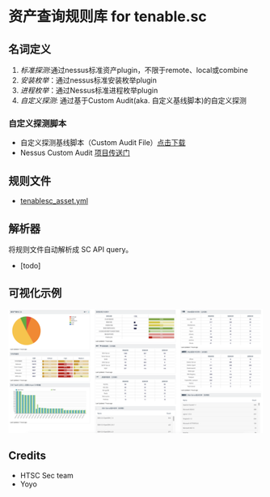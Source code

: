 # 资产查询规则库 for tenable.sc

## 名词定义

1. *标准探测*:通过nessus标准资产plugin，不限于remote、local或combine
2. *安装枚举*：通过nessus标准安装枚举plugin
3. *进程枚举*：通过Nessus标准进程枚举plugin
4. *自定义探测*: 通过基于Custom Audit(aka. 自定义基线脚本)的自定义探测

### 自定义探测脚本

* 自定义探测基线脚本（Custom Audit File）[点击下载]
* Nessus Custom Audit [项目传送门]


## 规则文件
* [tenablesc_asset.yml](tenablesc_asset.yml)

## 解析器
将规则文件自动解析成 SC API query。
- [todo]

## 可视化示例

<img src="visual_sample.png" />


## Credits

- HTSC Sec team
- Yoyo

[点击下载]:https://github.com/shawntns/ns_custom_audit/blob/master/asset_discovery.audit
[项目传送门]:https://github.com/shawntns/ns_custom_audit